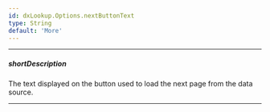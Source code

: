 ```yaml
---
id: dxLookup.Options.nextButtonText
type: String
default: 'More'
---
```

---
##### shortDescription
The text displayed on the button used to load the next page from the data source.

---
